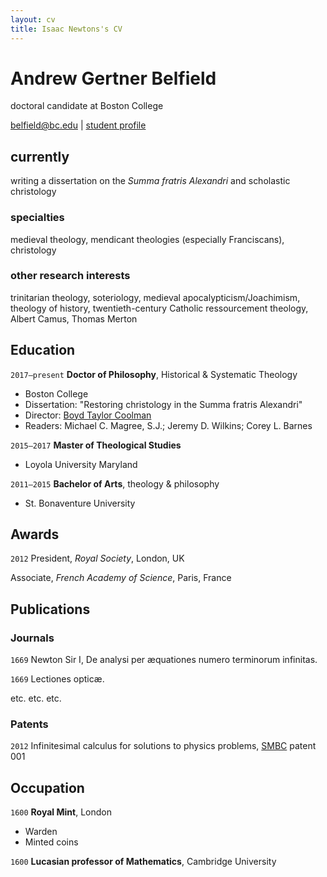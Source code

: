 ```yaml
---
layout: cv
title: Isaac Newtons's CV
---
```

# Andrew Gertner Belfield
doctoral candidate at Boston College

<div id="webaddress">
<a href="belfield@bc.edu">belfield@bc.edu</a>
| <a href="https://www.bc.edu/content/bc-web/schools/mcas/departments/theology/people/grad-students/andrew-belfield.html">student profile</a>
</div>


## currently

writing a dissertation on the *Summa fratris Alexandri* and scholastic christology

### specialties

medieval theology, mendicant theologies (especially Franciscans), christology


### other research interests

trinitarian theology, soteriology, medieval apocalypticism/Joachimism, theology of history, twentieth-century Catholic ressourcement theology, Albert Camus, Thomas Merton


## Education

`2017–present`
__Doctor of Philosophy__, Historical & Systematic Theology
- Boston College
- Dissertation: "Restoring christology in the Summa fratris Alexandri"
- Director: [Boyd Taylor Coolman](https://www.bc.edu/bc-web/schools/mcas/departments/theology/people/faculty-directory/boyd-taylor-coolman.html)
- Readers: Michael C. Magree, S.J.; Jeremy D. Wilkins; Corey L. Barnes

`2015–2017`
__Master of Theological Studies__

- Loyola University Maryland

`2011–2015`
__Bachelor of Arts__, theology & philosophy

- St. Bonaventure University



## Awards

`2012`
President, *Royal Society*, London, UK

Associate, *French Academy of Science*, Paris, France



## Publications

<!-- A list is also available [online](http://scholar.google.co.uk/citations?user=LTOTl0YAAAAJ) -->

### Journals

`1669`
Newton Sir I, De analysi per æquationes numero terminorum infinitas. 

`1669`
Lectiones opticæ.

etc. etc. etc.

### Patents

`2012`
Infinitesimal calculus for solutions to physics problems, [SMBC](http://www.techdirt.com/articles/20121011/09312820678/if-patents-had-been-around-time-newton.shtml) patent 001


## Occupation

`1600`
__Royal Mint__, London

- Warden
- Minted coins

`1600`
__Lucasian professor of Mathematics__, Cambridge University



<!-- ### Footer

Last updated: May 2013 -->


